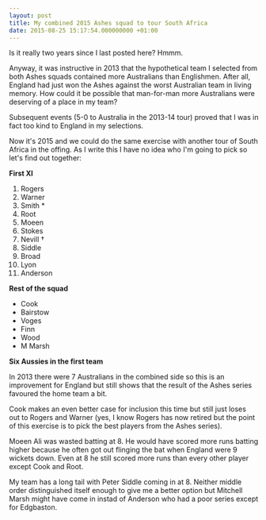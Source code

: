 ```yaml
---
layout: post
title: My combined 2015 Ashes squad to tour South Africa
date: 2015-08-25 15:17:54.000000000 +01:00
---
```

Is it really two years since I last posted here? Hmmm.

Anyway, it was instructive in 2013 that the hypothetical team I selected from both Ashes squads contained more Australians than Englishmen. After all, England had just won the Ashes against the worst Australian team in living memory. How could it be possible that man-for-man more Australians were deserving of a place in my team?

Subsequent events (5-0 to Australia in the 2013-14 tour) proved that I was in fact too kind to England in my selections.

Now it's 2015 and we could do the same exercise with another tour of South Africa in the offing. As I write this I have no idea who I'm going to pick so let's find out together:

<strong>First XI</strong>
<ol>
	<li>Rogers</li>
	<li>Warner</li>
	<li>Smith *</li>
	<li>Root</li>
	<li>Moeen</li>
	<li>Stokes</li>
	<li>Nevill †</li>
	<li>Siddle</li>
	<li>Broad</li>
	<li>Lyon</li>
	<li>Anderson</li>
</ol>
<strong>Rest of the squad</strong>
<ul>
	<li>Cook</li>
	<li>Bairstow</li>
	<li>Voges</li>
	<li>Finn</li>
	<li>Wood</li>
	<li>M Marsh</li>
</ul>
<strong>Six Aussies in the first team</strong>

In 2013 there were 7 Australians in the combined side so this is an improvement for England but still shows that the result of the Ashes series favoured the home team a bit.

Cook makes an even better case for inclusion this time but still just loses out to Rogers and Warner (yes, I know Rogers has now retired but the point of this exercise is to pick the best players from the Ashes series).

Moeen Ali was wasted batting at 8. He would have scored more runs batting higher because he often got out flinging the bat when England were 9 wickets down. Even at 8 he still scored more runs than every other player except Cook and Root.

My team has a long tail with Peter Siddle coming in at 8. Neither middle order distinguished itself enough to give me a better option but Mitchell Marsh might have come in instad of Anderson who had a poor series except for Edgbaston.
